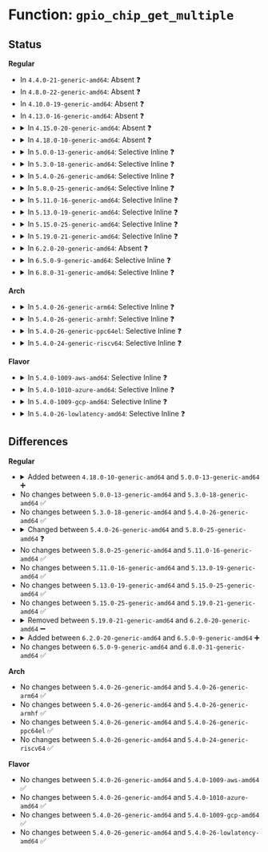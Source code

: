 # Function: <code>gpio_chip_get_multiple</code>

## Status
<b>Regular</b>
<ul>
<li>
In <code>4.4.0-21-generic-amd64</code>: Absent ❓
</li>
<li>
In <code>4.8.0-22-generic-amd64</code>: Absent ❓
</li>
<li>
In <code>4.10.0-19-generic-amd64</code>: Absent ❓
</li>
<li>
In <code>4.13.0-16-generic-amd64</code>: Absent ❓
</li>
<li>
<details>
<summary>In <code>4.15.0-20-generic-amd64</code>: Absent ❓</summary>

```json
{
  "name": "gpio_chip_get_multiple",
  "collision_type": "Unique Static",
  "inline_type": "Full",
  "funcs": [
    {
      "addr": 18446744071583940100,
      "name": "gpio_chip_get_multiple",
      "external": false,
      "loc": "drivers/gpio/gpiolib.c:2594",
      "file": "drivers/gpio/gpiolib.c",
      "inline": "not declared, inlined",
      "caller_inline": [
        "drivers/gpio/gpiolib.c:gpiod_get_array_value_complex"
      ],
      "caller_func": []
    }
  ],
  "symbols": []
}
```
</details>
</li>
<li>
<details>
<summary>In <code>4.18.0-10-generic-amd64</code>: Absent ❓</summary>

```json
{
  "name": "gpio_chip_get_multiple",
  "collision_type": "Unique Static",
  "inline_type": "Full",
  "funcs": [
    {
      "addr": 18446744071584129228,
      "name": "gpio_chip_get_multiple",
      "external": false,
      "loc": "drivers/gpio/gpiolib.c:2752",
      "file": "drivers/gpio/gpiolib.c",
      "inline": "not declared, inlined",
      "caller_inline": [
        "drivers/gpio/gpiolib.c:gpiod_get_array_value_complex"
      ],
      "caller_func": []
    }
  ],
  "symbols": []
}
```
</details>
</li>
<li>
<details>
<summary>In <code>5.0.0-13-generic-amd64</code>: Selective Inline ❓</summary>

```c
int gpio_chip_get_multiple(struct gpio_chip * chip, long unsigned int * mask, long unsigned int * bits)
```

```json
{
  "name": "gpio_chip_get_multiple",
  "collision_type": "Unique Static",
  "inline_type": "Selective",
  "funcs": [
    {
      "addr": 18446744071584206464,
      "name": "gpio_chip_get_multiple",
      "external": false,
      "loc": "drivers/gpio/gpiolib.c:2832",
      "file": "drivers/gpio/gpiolib.c",
      "inline": "not declared, inlined",
      "caller_inline": [],
      "caller_func": [
        "drivers/gpio/gpiolib.c:gpiod_get_array_value_complex",
        "drivers/gpio/gpiolib.c:gpiod_get_array_value_complex"
      ]
    }
  ],
  "symbols": [
    {
      "addr": 18446744071584206464,
      "name": "gpio_chip_get_multiple",
      "section": ".text",
      "bind": "STB_LOCAL",
      "size": 178
    }
  ]
}
```
</details>
</li>
<li>
<details>
<summary>In <code>5.3.0-18-generic-amd64</code>: Selective Inline ❓</summary>

```c
int gpio_chip_get_multiple(struct gpio_chip * chip, long unsigned int * mask, long unsigned int * bits)
```

```json
{
  "name": "gpio_chip_get_multiple",
  "collision_type": "Unique Static",
  "inline_type": "Selective",
  "funcs": [
    {
      "addr": 18446744071584395184,
      "name": "gpio_chip_get_multiple",
      "external": false,
      "loc": "drivers/gpio/gpiolib.c:2920",
      "file": "drivers/gpio/gpiolib.c",
      "inline": "not declared, inlined",
      "caller_inline": [],
      "caller_func": [
        "drivers/gpio/gpiolib.c:gpiod_get_array_value_complex",
        "drivers/gpio/gpiolib.c:gpiod_get_array_value_complex"
      ]
    }
  ],
  "symbols": [
    {
      "addr": 18446744071584395184,
      "name": "gpio_chip_get_multiple",
      "section": ".text",
      "bind": "STB_LOCAL",
      "size": 178
    }
  ]
}
```
</details>
</li>
<li>
<details>
<summary>In <code>5.4.0-26-generic-amd64</code>: Selective Inline ❓</summary>

```c
int gpio_chip_get_multiple(struct gpio_chip * chip, long unsigned int * mask, long unsigned int * bits)
```

```json
{
  "name": "gpio_chip_get_multiple",
  "collision_type": "Unique Static",
  "inline_type": "Selective",
  "funcs": [
    {
      "addr": 18446744071584530832,
      "name": "gpio_chip_get_multiple",
      "external": false,
      "loc": "drivers/gpio/gpiolib.c:3278",
      "file": "drivers/gpio/gpiolib.c",
      "inline": "not declared, inlined",
      "caller_inline": [],
      "caller_func": [
        "drivers/gpio/gpiolib.c:gpiod_get_array_value_complex",
        "drivers/gpio/gpiolib.c:gpiod_get_array_value_complex"
      ]
    }
  ],
  "symbols": [
    {
      "addr": 18446744071584530832,
      "name": "gpio_chip_get_multiple",
      "section": ".text",
      "bind": "STB_LOCAL",
      "size": 178
    }
  ]
}
```
</details>
</li>
<li>
<details>
<summary>In <code>5.8.0-25-generic-amd64</code>: Selective Inline ❓</summary>

```c
int gpio_chip_get_multiple(struct gpio_chip * gc, long unsigned int * mask, long unsigned int * bits)
```

```json
{
  "name": "gpio_chip_get_multiple",
  "collision_type": "Unique Static",
  "inline_type": "Selective",
  "funcs": [
    {
      "addr": 18446744071585192928,
      "name": "gpio_chip_get_multiple",
      "external": false,
      "loc": "drivers/gpio/gpiolib.c:3686",
      "file": "drivers/gpio/gpiolib.c",
      "inline": "not declared, inlined",
      "caller_inline": [],
      "caller_func": [
        "drivers/gpio/gpiolib.c:gpiod_get_array_value_complex",
        "drivers/gpio/gpiolib.c:gpiod_get_array_value_complex"
      ]
    }
  ],
  "symbols": [
    {
      "addr": 18446744071585192928,
      "name": "gpio_chip_get_multiple",
      "section": ".text",
      "bind": "STB_LOCAL",
      "size": 178
    }
  ]
}
```
</details>
</li>
<li>
<details>
<summary>In <code>5.11.0-16-generic-amd64</code>: Selective Inline ❓</summary>

```c
int gpio_chip_get_multiple(struct gpio_chip * gc, long unsigned int * mask, long unsigned int * bits)
```

```json
{
  "name": "gpio_chip_get_multiple",
  "collision_type": "Unique Static",
  "inline_type": "Selective",
  "funcs": [
    {
      "addr": 18446744071585350752,
      "name": "gpio_chip_get_multiple",
      "external": false,
      "loc": "drivers/gpio/gpiolib.c:2512",
      "file": "drivers/gpio/gpiolib.c",
      "inline": "not declared, inlined",
      "caller_inline": [],
      "caller_func": [
        "drivers/gpio/gpiolib.c:gpiod_get_array_value_complex",
        "drivers/gpio/gpiolib.c:gpiod_get_array_value_complex"
      ]
    }
  ],
  "symbols": [
    {
      "addr": 18446744071585350752,
      "name": "gpio_chip_get_multiple",
      "section": ".text",
      "bind": "STB_LOCAL",
      "size": 178
    }
  ]
}
```
</details>
</li>
<li>
<details>
<summary>In <code>5.13.0-19-generic-amd64</code>: Selective Inline ❓</summary>

```c
int gpio_chip_get_multiple(struct gpio_chip * gc, long unsigned int * mask, long unsigned int * bits)
```

```json
{
  "name": "gpio_chip_get_multiple",
  "collision_type": "Unique Static",
  "inline_type": "Selective",
  "funcs": [
    {
      "addr": 18446744071585234544,
      "name": "gpio_chip_get_multiple",
      "external": false,
      "loc": "drivers/gpio/gpiolib.c:2489",
      "file": "drivers/gpio/gpiolib.c",
      "inline": "not declared, inlined",
      "caller_inline": [],
      "caller_func": [
        "drivers/gpio/gpiolib.c:gpiod_get_array_value_complex",
        "drivers/gpio/gpiolib.c:gpiod_get_array_value_complex"
      ]
    }
  ],
  "symbols": [
    {
      "addr": 18446744071585234544,
      "name": "gpio_chip_get_multiple",
      "section": ".text",
      "bind": "STB_LOCAL",
      "size": 186
    }
  ]
}
```
</details>
</li>
<li>
<details>
<summary>In <code>5.15.0-25-generic-amd64</code>: Selective Inline ❓</summary>

```c
int gpio_chip_get_multiple(struct gpio_chip * gc, long unsigned int * mask, long unsigned int * bits)
```

```json
{
  "name": "gpio_chip_get_multiple",
  "collision_type": "Unique Static",
  "inline_type": "Selective",
  "funcs": [
    {
      "addr": 18446744071585689840,
      "name": "gpio_chip_get_multiple",
      "external": false,
      "loc": "drivers/gpio/gpiolib.c:2518",
      "file": "drivers/gpio/gpiolib.c",
      "inline": "not declared, inlined",
      "caller_inline": [],
      "caller_func": [
        "drivers/gpio/gpiolib.c:gpiod_get_array_value_complex",
        "drivers/gpio/gpiolib.c:gpiod_get_array_value_complex"
      ]
    }
  ],
  "symbols": [
    {
      "addr": 18446744071585689840,
      "name": "gpio_chip_get_multiple",
      "section": ".text",
      "bind": "STB_LOCAL",
      "size": 186
    }
  ]
}
```
</details>
</li>
<li>
<details>
<summary>In <code>5.19.0-21-generic-amd64</code>: Selective Inline ❓</summary>

```c
int gpio_chip_get_multiple(struct gpio_chip * gc, long unsigned int * mask, long unsigned int * bits)
```

```json
{
  "name": "gpio_chip_get_multiple",
  "collision_type": "Unique Static",
  "inline_type": "Selective",
  "funcs": [
    {
      "addr": 18446744071586861632,
      "name": "gpio_chip_get_multiple",
      "external": false,
      "loc": "drivers/gpio/gpiolib.c:2639",
      "file": "drivers/gpio/gpiolib.c",
      "inline": "not declared, inlined",
      "caller_inline": [],
      "caller_func": [
        "drivers/gpio/gpiolib.c:gpiod_get_array_value_complex",
        "drivers/gpio/gpiolib.c:gpiod_get_array_value_complex"
      ]
    }
  ],
  "symbols": [
    {
      "addr": 18446744071586861632,
      "name": "gpio_chip_get_multiple",
      "section": ".text",
      "bind": "STB_LOCAL",
      "size": 208
    }
  ]
}
```
</details>
</li>
<li>
<details>
<summary>In <code>6.2.0-20-generic-amd64</code>: Absent ❓</summary>

```json
{
  "name": "gpio_chip_get_multiple",
  "collision_type": "Unique Static",
  "inline_type": "Selective",
  "funcs": [
    {
      "addr": 18446744071588017688,
      "name": "gpio_chip_get_multiple",
      "external": false,
      "loc": "drivers/gpio/gpiolib.c:2709",
      "file": "drivers/gpio/gpiolib.c",
      "inline": "not declared, inlined",
      "caller_inline": [
        "drivers/gpio/gpiolib.c:gpiod_get_array_value_complex",
        "drivers/gpio/gpiolib.c:gpiod_get_array_value_complex"
      ],
      "caller_func": [
        "drivers/gpio/gpiolib.c:gpiod_get_array_value_complex",
        "drivers/gpio/gpiolib.c:gpiod_get_array_value_complex"
      ]
    }
  ],
  "symbols": [
    {
      "addr": 18446744071588003616,
      "name": "gpio_chip_get_multiple.part.0",
      "section": ".text",
      "bind": "STB_LOCAL",
      "size": 122
    }
  ]
}
```
</details>
</li>
<li>
<details>
<summary>In <code>6.5.0-9-generic-amd64</code>: Selective Inline ❓</summary>

```c
int gpio_chip_get_multiple(struct gpio_chip * gc, long unsigned int * mask, long unsigned int * bits)
```

```json
{
  "name": "gpio_chip_get_multiple",
  "collision_type": "Unique Static",
  "inline_type": "Selective",
  "funcs": [
    {
      "addr": 18446744071588277776,
      "name": "gpio_chip_get_multiple",
      "external": false,
      "loc": "drivers/gpio/gpiolib.c:2750",
      "file": "drivers/gpio/gpiolib.c",
      "inline": "not declared, inlined",
      "caller_inline": [],
      "caller_func": [
        "drivers/gpio/gpiolib.c:gpiod_get_array_value_complex",
        "drivers/gpio/gpiolib.c:gpiod_get_array_value_complex"
      ]
    }
  ],
  "symbols": [
    {
      "addr": 18446744071588277776,
      "name": "gpio_chip_get_multiple",
      "section": ".text",
      "bind": "STB_LOCAL",
      "size": 172
    }
  ]
}
```
</details>
</li>
<li>
<details>
<summary>In <code>6.8.0-31-generic-amd64</code>: Selective Inline ❓</summary>

```c
int gpio_chip_get_multiple(struct gpio_chip * gc, long unsigned int * mask, long unsigned int * bits)
```

```json
{
  "name": "gpio_chip_get_multiple",
  "collision_type": "Unique Static",
  "inline_type": "Selective",
  "funcs": [
    {
      "addr": 18446744071588570896,
      "name": "gpio_chip_get_multiple",
      "external": false,
      "loc": "drivers/gpio/gpiolib.c:2943",
      "file": "drivers/gpio/gpiolib.c",
      "inline": "not declared, inlined",
      "caller_inline": [],
      "caller_func": [
        "drivers/gpio/gpiolib.c:gpiod_get_array_value_complex",
        "drivers/gpio/gpiolib.c:gpiod_get_array_value_complex"
      ]
    }
  ],
  "symbols": [
    {
      "addr": 18446744071588570896,
      "name": "gpio_chip_get_multiple",
      "section": ".text",
      "bind": "STB_LOCAL",
      "size": 172
    }
  ]
}
```
</details>
</li>
</ul>
<b>Arch</b>
<ul>
<li>
<details>
<summary>In <code>5.4.0-26-generic-arm64</code>: Selective Inline ❓</summary>

```c
int gpio_chip_get_multiple(struct gpio_chip * chip, long unsigned int * mask, long unsigned int * bits)
```

```json
{
  "name": "gpio_chip_get_multiple",
  "collision_type": "Unique Static",
  "inline_type": "Selective",
  "funcs": [
    {
      "addr": 18446603336496706528,
      "name": "gpio_chip_get_multiple",
      "external": false,
      "loc": "drivers/gpio/gpiolib.c:3278",
      "file": "drivers/gpio/gpiolib.c",
      "inline": "not declared, inlined",
      "caller_inline": [],
      "caller_func": [
        "drivers/gpio/gpiolib.c:gpiod_get_array_value_complex",
        "drivers/gpio/gpiolib.c:gpiod_get_array_value_complex"
      ]
    }
  ],
  "symbols": [
    {
      "addr": 18446603336496706528,
      "name": "gpio_chip_get_multiple",
      "section": ".text",
      "bind": "STB_LOCAL",
      "size": 280
    }
  ]
}
```
</details>
</li>
<li>
<details>
<summary>In <code>5.4.0-26-generic-armhf</code>: Selective Inline ❓</summary>

```c
int gpio_chip_get_multiple(struct gpio_chip * chip, long unsigned int * mask, long unsigned int * bits)
```

```json
{
  "name": "gpio_chip_get_multiple",
  "collision_type": "Unique Static",
  "inline_type": "Selective",
  "funcs": [
    {
      "addr": 3230006140,
      "name": "gpio_chip_get_multiple",
      "external": false,
      "loc": "drivers/gpio/gpiolib.c:3278",
      "file": "drivers/gpio/gpiolib.c",
      "inline": "not declared, inlined",
      "caller_inline": [],
      "caller_func": [
        "drivers/gpio/gpiolib.c:gpiod_get_array_value_complex",
        "drivers/gpio/gpiolib.c:gpiod_get_array_value_complex"
      ]
    }
  ],
  "symbols": [
    {
      "addr": 3230006140,
      "name": "gpio_chip_get_multiple",
      "section": ".text",
      "bind": "STB_LOCAL",
      "size": 224
    }
  ]
}
```
</details>
</li>
<li>
<details>
<summary>In <code>5.4.0-26-generic-ppc64el</code>: Selective Inline ❓</summary>

```c
int gpio_chip_get_multiple(struct gpio_chip * chip, long unsigned int * mask, long unsigned int * bits)
```

```json
{
  "name": "gpio_chip_get_multiple",
  "collision_type": "Unique Static",
  "inline_type": "Selective",
  "funcs": [
    {
      "addr": 13835058055290802096,
      "name": "gpio_chip_get_multiple",
      "external": false,
      "loc": "drivers/gpio/gpiolib.c:3278",
      "file": "drivers/gpio/gpiolib.c",
      "inline": "not declared, inlined",
      "caller_inline": [],
      "caller_func": [
        "drivers/gpio/gpiolib.c:gpiod_get_array_value_complex",
        "drivers/gpio/gpiolib.c:gpiod_get_array_value_complex"
      ]
    }
  ],
  "symbols": [
    {
      "addr": 13835058055290802096,
      "name": "gpio_chip_get_multiple",
      "section": ".text",
      "bind": "STB_LOCAL",
      "size": 412
    }
  ]
}
```
</details>
</li>
<li>
<details>
<summary>In <code>5.4.0-24-generic-riscv64</code>: Selective Inline ❓</summary>

```c
int gpio_chip_get_multiple(struct gpio_chip * chip, long unsigned int * mask, long unsigned int * bits)
```

```json
{
  "name": "gpio_chip_get_multiple",
  "collision_type": "Unique Static",
  "inline_type": "Selective",
  "funcs": [
    {
      "addr": 18446743936275474812,
      "name": "gpio_chip_get_multiple",
      "external": false,
      "loc": "drivers/gpio/gpiolib.c:3278",
      "file": "drivers/gpio/gpiolib.c",
      "inline": "not declared, inlined",
      "caller_inline": [],
      "caller_func": [
        "drivers/gpio/gpiolib.c:gpiod_get_array_value_complex",
        "drivers/gpio/gpiolib.c:gpiod_get_array_value_complex"
      ]
    }
  ],
  "symbols": [
    {
      "addr": 18446743936275474812,
      "name": "gpio_chip_get_multiple",
      "section": ".text",
      "bind": "STB_LOCAL",
      "size": 232
    }
  ]
}
```
</details>
</li>
</ul>
<b>Flavor</b>
<ul>
<li>
<details>
<summary>In <code>5.4.0-1009-aws-amd64</code>: Selective Inline ❓</summary>

```c
int gpio_chip_get_multiple(struct gpio_chip * chip, long unsigned int * mask, long unsigned int * bits)
```

```json
{
  "name": "gpio_chip_get_multiple",
  "collision_type": "Unique Static",
  "inline_type": "Selective",
  "funcs": [
    {
      "addr": 18446744071584487760,
      "name": "gpio_chip_get_multiple",
      "external": false,
      "loc": "drivers/gpio/gpiolib.c:3278",
      "file": "drivers/gpio/gpiolib.c",
      "inline": "not declared, inlined",
      "caller_inline": [],
      "caller_func": [
        "drivers/gpio/gpiolib.c:gpiod_get_array_value_complex",
        "drivers/gpio/gpiolib.c:gpiod_get_array_value_complex"
      ]
    }
  ],
  "symbols": [
    {
      "addr": 18446744071584487760,
      "name": "gpio_chip_get_multiple",
      "section": ".text",
      "bind": "STB_LOCAL",
      "size": 178
    }
  ]
}
```
</details>
</li>
<li>
<details>
<summary>In <code>5.4.0-1010-azure-amd64</code>: Selective Inline ❓</summary>

```c
int gpio_chip_get_multiple(struct gpio_chip * chip, long unsigned int * mask, long unsigned int * bits)
```

```json
{
  "name": "gpio_chip_get_multiple",
  "collision_type": "Unique Static",
  "inline_type": "Selective",
  "funcs": [
    {
      "addr": 18446744071584425888,
      "name": "gpio_chip_get_multiple",
      "external": false,
      "loc": "drivers/gpio/gpiolib.c:3278",
      "file": "drivers/gpio/gpiolib.c",
      "inline": "not declared, inlined",
      "caller_inline": [],
      "caller_func": [
        "drivers/gpio/gpiolib.c:gpiod_get_array_value_complex",
        "drivers/gpio/gpiolib.c:gpiod_get_array_value_complex"
      ]
    }
  ],
  "symbols": [
    {
      "addr": 18446744071584425888,
      "name": "gpio_chip_get_multiple",
      "section": ".text",
      "bind": "STB_LOCAL",
      "size": 178
    }
  ]
}
```
</details>
</li>
<li>
<details>
<summary>In <code>5.4.0-1009-gcp-amd64</code>: Selective Inline ❓</summary>

```c
int gpio_chip_get_multiple(struct gpio_chip * chip, long unsigned int * mask, long unsigned int * bits)
```

```json
{
  "name": "gpio_chip_get_multiple",
  "collision_type": "Unique Static",
  "inline_type": "Selective",
  "funcs": [
    {
      "addr": 18446744071584482496,
      "name": "gpio_chip_get_multiple",
      "external": false,
      "loc": "drivers/gpio/gpiolib.c:3278",
      "file": "drivers/gpio/gpiolib.c",
      "inline": "not declared, inlined",
      "caller_inline": [],
      "caller_func": [
        "drivers/gpio/gpiolib.c:gpiod_get_array_value_complex",
        "drivers/gpio/gpiolib.c:gpiod_get_array_value_complex"
      ]
    }
  ],
  "symbols": [
    {
      "addr": 18446744071584482496,
      "name": "gpio_chip_get_multiple",
      "section": ".text",
      "bind": "STB_LOCAL",
      "size": 178
    }
  ]
}
```
</details>
</li>
<li>
<details>
<summary>In <code>5.4.0-26-lowlatency-amd64</code>: Selective Inline ❓</summary>

```c
int gpio_chip_get_multiple(struct gpio_chip * chip, long unsigned int * mask, long unsigned int * bits)
```

```json
{
  "name": "gpio_chip_get_multiple",
  "collision_type": "Unique Static",
  "inline_type": "Selective",
  "funcs": [
    {
      "addr": 18446744071584588592,
      "name": "gpio_chip_get_multiple",
      "external": false,
      "loc": "drivers/gpio/gpiolib.c:3278",
      "file": "drivers/gpio/gpiolib.c",
      "inline": "not declared, inlined",
      "caller_inline": [],
      "caller_func": [
        "drivers/gpio/gpiolib.c:gpiod_get_array_value_complex",
        "drivers/gpio/gpiolib.c:gpiod_get_array_value_complex"
      ]
    }
  ],
  "symbols": [
    {
      "addr": 18446744071584588592,
      "name": "gpio_chip_get_multiple",
      "section": ".text",
      "bind": "STB_LOCAL",
      "size": 178
    }
  ]
}
```
</details>
</li>
</ul>

## Differences
<b>Regular</b>
<ul>
<li>
<details>
<summary>Added between <code>4.18.0-10-generic-amd64</code> and <code>5.0.0-13-generic-amd64</code> ➕</summary>

```c
int gpio_chip_get_multiple(struct gpio_chip * chip, long unsigned int * mask, long unsigned int * bits)
```
</details>
</li>
<li>
No changes between <code>5.0.0-13-generic-amd64</code> and <code>5.3.0-18-generic-amd64</code> ✅
</li>
<li>
No changes between <code>5.3.0-18-generic-amd64</code> and <code>5.4.0-26-generic-amd64</code> ✅
</li>
<li>
<details>
<summary>Changed between <code>5.4.0-26-generic-amd64</code> and <code>5.8.0-25-generic-amd64</code> ❓</summary>
<ul>
<li>
<b>Param added. </b>
<code>struct gpio_chip * gc</code>
</li>
<li>
<b>Param removed. </b>
<code>struct gpio_chip * chip</code>
</li>
</ul>
</details>
</li>
<li>
No changes between <code>5.8.0-25-generic-amd64</code> and <code>5.11.0-16-generic-amd64</code> ✅
</li>
<li>
No changes between <code>5.11.0-16-generic-amd64</code> and <code>5.13.0-19-generic-amd64</code> ✅
</li>
<li>
No changes between <code>5.13.0-19-generic-amd64</code> and <code>5.15.0-25-generic-amd64</code> ✅
</li>
<li>
No changes between <code>5.15.0-25-generic-amd64</code> and <code>5.19.0-21-generic-amd64</code> ✅
</li>
<li>
<details>
<summary>Removed between <code>5.19.0-21-generic-amd64</code> and <code>6.2.0-20-generic-amd64</code> ➖</summary>

```c
int gpio_chip_get_multiple(struct gpio_chip * gc, long unsigned int * mask, long unsigned int * bits)
```
</details>
</li>
<li>
<details>
<summary>Added between <code>6.2.0-20-generic-amd64</code> and <code>6.5.0-9-generic-amd64</code> ➕</summary>

```c
int gpio_chip_get_multiple(struct gpio_chip * gc, long unsigned int * mask, long unsigned int * bits)
```
</details>
</li>
<li>
No changes between <code>6.5.0-9-generic-amd64</code> and <code>6.8.0-31-generic-amd64</code> ✅
</li>
</ul>
<b>Arch</b>
<ul>
<li>
No changes between <code>5.4.0-26-generic-amd64</code> and <code>5.4.0-26-generic-arm64</code> ✅
</li>
<li>
No changes between <code>5.4.0-26-generic-amd64</code> and <code>5.4.0-26-generic-armhf</code> ✅
</li>
<li>
No changes between <code>5.4.0-26-generic-amd64</code> and <code>5.4.0-26-generic-ppc64el</code> ✅
</li>
<li>
No changes between <code>5.4.0-26-generic-amd64</code> and <code>5.4.0-24-generic-riscv64</code> ✅
</li>
</ul>
<b>Flavor</b>
<ul>
<li>
No changes between <code>5.4.0-26-generic-amd64</code> and <code>5.4.0-1009-aws-amd64</code> ✅
</li>
<li>
No changes between <code>5.4.0-26-generic-amd64</code> and <code>5.4.0-1010-azure-amd64</code> ✅
</li>
<li>
No changes between <code>5.4.0-26-generic-amd64</code> and <code>5.4.0-1009-gcp-amd64</code> ✅
</li>
<li>
No changes between <code>5.4.0-26-generic-amd64</code> and <code>5.4.0-26-lowlatency-amd64</code> ✅
</li>
</ul>
